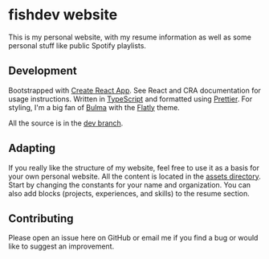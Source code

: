 # fishdev website

This is my personal website, with my resume information as well as some personal stuff like public Spotify playlists.

## Development

Bootstrapped with [Create React App](https://github.com/facebook/create-react-app). See React and CRA documentation for usage instructions. Written in [TypeScript](https://typescriptlang.org) and formatted using [Prettier](https://prettier.io). For styling, I'm a big fan of [Bulma](https://bulma.io/) with the [Flatly](https://jenil.github.io/bulmaswatch/flatly/) theme.

All the source is in the [dev branch](https://github.com/fishdev/fishdev.github.io/tree/dev).

## Adapting

If you really like the structure of my website, feel free to use it as a basis for your own personal website. All the content is located in the [assets directory](https://github.com/fishdev/fishdev.github.io/tree/dev/src/assets/data). Start by changing the constants for your name and organization. You can also add blocks (projects, experiences, and skills) to the resume section.

## Contributing

Please open an issue here on GitHub or email me if you find a bug or would like to suggest an improvement.
